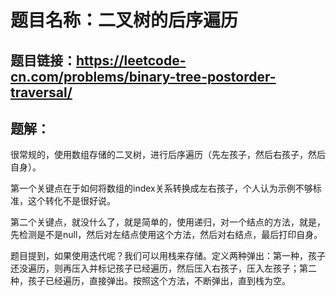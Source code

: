 # 题目名称：二叉树的后序遍历

## 题目链接：https://leetcode-cn.com/problems/binary-tree-postorder-traversal/


## 题解：

很常规的，使用数组存储的二叉树，进行后序遍历（先左孩子，然后右孩子，然后自身）。

第一个关键点在于如何将数组的index关系转换成左右孩子，个人认为示例不够标准，这个转化不是很好说。

第二个关键点，就没什么了，就是简单的，使用递归，对一个结点的方法，就是，先检测是不是null，然后对左结点使用这个方法，然后对右结点，最后打印自身。

题目提到，如果使用迭代呢？我们可以用栈来存储。定义两种弹出：第一种，孩子还没遍历，则再压入并标记孩子已经遍历，然后压入右孩子，压入左孩子；第二种，孩子已经遍历，直接弹出。按照这个方法，不断弹出，直到栈为空。